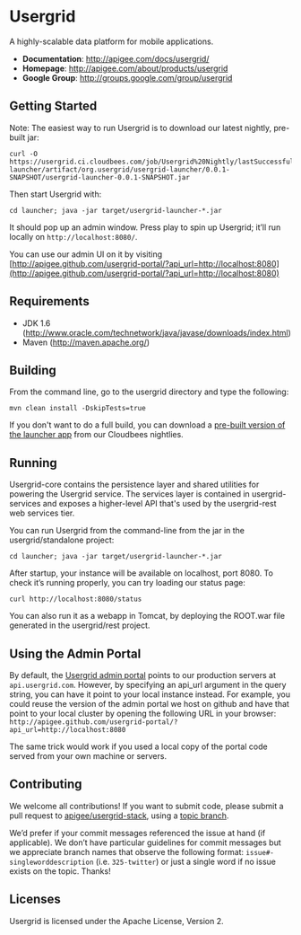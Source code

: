 # Usergrid
A highly-scalable data platform for mobile applications.

* **Documentation**: http://apigee.com/docs/usergrid/
* **Homepage**: http://apigee.com/about/products/usergrid
* **Google Group**: http://groups.google.com/group/usergrid


## Getting Started

Note: The easiest way to run Usergrid is to download our latest nightly, pre-built jar:

    curl -O https://usergrid.ci.cloudbees.com/job/Usergrid%20Nightly/lastSuccessfulBuild/org.usergrid$usergrid-launcher/artifact/org.usergrid/usergrid-launcher/0.0.1-SNAPSHOT/usergrid-launcher-0.0.1-SNAPSHOT.jar
    
Then start Usergrid with:

    cd launcher; java -jar target/usergrid-launcher-*.jar

It should pop up an admin window. Press play to spin up Usergrid; it’ll run locally on `http://localhost:8080/`.

You can use our admin UI on it by visiting [http://apigee.github.com/usergrid-portal/?api_url=http://localhost:8080](http://apigee.github.com/usergrid-portal/?api_url=http://localhost:8080)

## Requirements

* JDK 1.6 (http://www.oracle.com/technetwork/java/javase/downloads/index.html)
* Maven (http://maven.apache.org/)

## Building

From the command line, go to the usergrid directory and type the following:

    mvn clean install -DskipTests=true

If you don't want to do a full build, you can download a [pre-built version of the launcher app](https://usergrid.ci.cloudbees.com/job/Usergrid%20Nightly/lastSuccessfulBuild/org.usergrid$usergrid-launcher/artifact/org.usergrid/usergrid-launcher/0.0.1-SNAPSHOT/usergrid-launcher-0.0.1-SNAPSHOT.jar) from our Cloudbees nightlies.

## Running

Usergrid-core contains the persistence layer and shared utilities for powering the Usergrid service. The services layer is contained in usergrid-services and exposes a higher-level API that's used by the usergrid-rest web services tier.

You can run Usergrid from the command-line from the
jar in the usergrid/standalone project:

    cd launcher; java -jar target/usergrid-launcher-*.jar

After startup, your instance will be available on localhost, port 8080.
To check it’s running properly, you can try loading our status page:

    curl http://localhost:8080/status

You can also run it as a webapp in Tomcat, by deploying the ROOT.war file generated in the usergrid/rest project.

## Using the Admin Portal

By default, the [Usergrid admin portal](https://github.com/apigee/usergrid-portal) points to our production servers at `api.usergrid.com`. However, by specifying an api_url argument in the query string, you can have it point to
your local instance instead. For example, you could reuse the version of the admin portal we host on github and have that point to your local cluster by opening the following URL in your browser:
`http://apigee.github.com/usergrid-portal/?api_url=http://localhost:8080`

The same trick would work if you used a local copy of the portal code served from your own machine or servers.

## Contributing

We welcome all contributions! If you want to submit code, please submit a pull request to [apigee/usergrid-stack](https://github.com/apigee/usergrid-stack/), using a [topic branch](http://git-scm.com/book/en/Git-Branching-Branching-Workflows).

We’d prefer if your commit messages referenced the issue at hand (if applicable). We don’t have particular guidelines for commit messages but we appreciate branch names that observe the following format: `issue#-singleworddescription` (i.e. `325-twitter`) or just a single word if no issue exists on the topic. Thanks!

## Licenses

Usergrid is licensed under the Apache License, Version 2.


